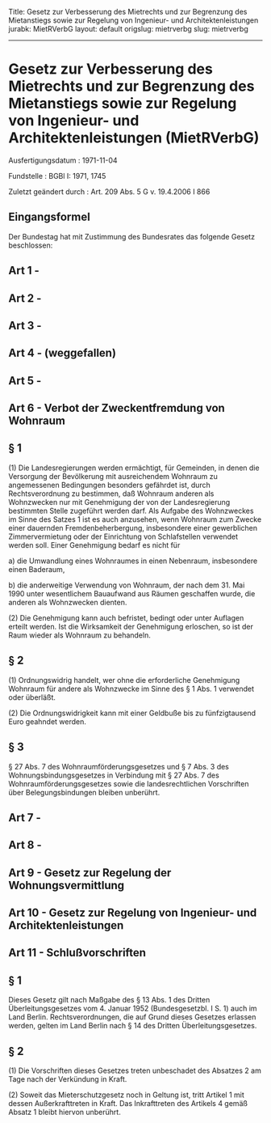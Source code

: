 Title: Gesetz zur Verbesserung des Mietrechts und zur Begrenzung des Mietanstiegs
  sowie zur Regelung von Ingenieur- und Architektenleistungen
jurabk: MietRVerbG
layout: default
origslug: mietrverbg
slug: mietrverbg

---

# Gesetz zur Verbesserung des Mietrechts und zur Begrenzung des Mietanstiegs sowie zur Regelung von Ingenieur- und Architektenleistungen (MietRVerbG)

Ausfertigungsdatum
:   1971-11-04

Fundstelle
:   BGBl I: 1971, 1745

Zuletzt geändert durch
:   Art. 209 Abs. 5 G v. 19.4.2006 I 866


## Eingangsformel

Der Bundestag hat mit Zustimmung des Bundesrates das folgende Gesetz
beschlossen:


## Art 1 -



## Art 2 -



## Art 3 -



## Art 4 - (weggefallen)



## Art 5 -



## Art 6 - Verbot der Zweckentfremdung von Wohnraum



## § 1

(1) Die Landesregierungen werden ermächtigt, für Gemeinden, in denen
die Versorgung der Bevölkerung mit ausreichendem Wohnraum zu
angemessenen Bedingungen besonders gefährdet ist, durch
Rechtsverordnung zu bestimmen, daß Wohnraum anderen als Wohnzwecken
nur mit Genehmigung der von der Landesregierung bestimmten Stelle
zugeführt werden darf. Als Aufgabe des Wohnzweckes im Sinne des Satzes
1 ist es auch anzusehen, wenn Wohnraum zum Zwecke einer dauernden
Fremdenbeherbergung, insbesondere einer gewerblichen Zimmervermietung
oder der Einrichtung von Schlafstellen verwendet werden soll. Einer
Genehmigung bedarf es nicht für

a)  die Umwandlung eines Wohnraumes in einen Nebenraum, insbesondere einen
    Baderaum,


b)  die anderweitige Verwendung von Wohnraum, der nach dem 31. Mai 1990
    unter wesentlichem Bauaufwand aus Räumen geschaffen wurde, die anderen
    als Wohnzwecken dienten.




(2) Die Genehmigung kann auch befristet, bedingt oder unter Auflagen
erteilt werden. Ist die Wirksamkeit der Genehmigung erloschen, so ist
der Raum wieder als Wohnraum zu behandeln.


## § 2

(1) Ordnungswidrig handelt, wer ohne die erforderliche Genehmigung
Wohnraum für andere als Wohnzwecke im Sinne des § 1 Abs. 1 verwendet
oder überläßt.

(2) Die Ordnungswidrigkeit kann mit einer Geldbuße bis zu
fünfzigtausend Euro geahndet werden.


## § 3

§ 27 Abs. 7 des Wohnraumförderungsgesetzes und § 7 Abs. 3 des
Wohnungsbindungsgesetzes in Verbindung mit § 27 Abs. 7 des
Wohnraumförderungsgesetzes sowie die landesrechtlichen Vorschriften
über Belegungsbindungen bleiben unberührt.


## Art 7 -



## Art 8 -



## Art 9 - Gesetz zur Regelung der Wohnungsvermittlung



## Art 10 - Gesetz zur Regelung von Ingenieur- und Architektenleistungen



## Art 11 - Schlußvorschriften



## § 1

Dieses Gesetz gilt nach Maßgabe des § 13 Abs. 1 des Dritten
Überleitungsgesetzes vom 4. Januar 1952 (Bundesgesetzbl. I S. 1) auch
im Land Berlin. Rechtsverordnungen, die auf Grund dieses Gesetzes
erlassen werden, gelten im Land Berlin nach § 14 des Dritten
Überleitungsgesetzes.


## § 2

(1) Die Vorschriften dieses Gesetzes treten unbeschadet des Absatzes 2
am Tage nach der Verkündung in Kraft.

(2) Soweit das Mieterschutzgesetz noch in Geltung ist, tritt Artikel 1
mit dessen Außerkrafttreten in Kraft. Das Inkrafttreten des Artikels 4
gemäß Absatz 1 bleibt hiervon unberührt.

